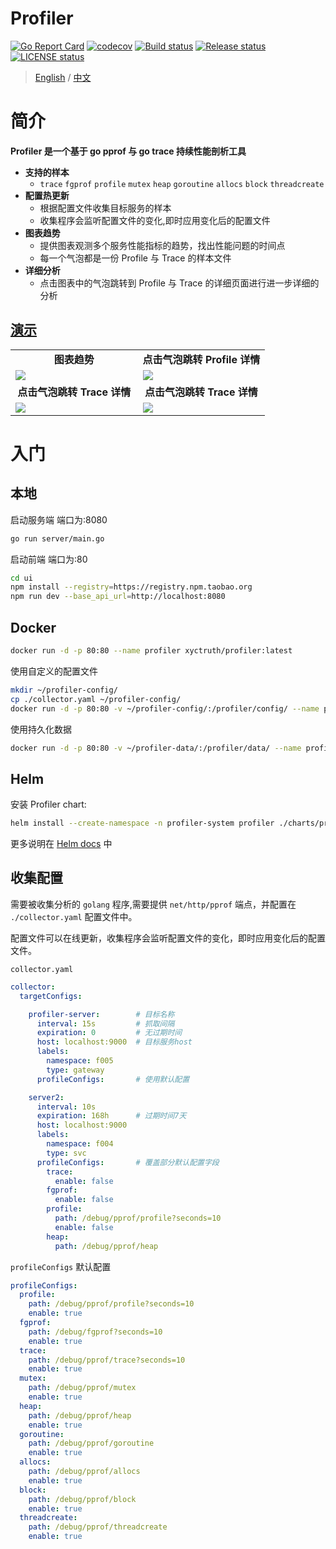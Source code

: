 # Profiler

[![Go Report Card](https://goreportcard.com/badge/github.com/xyctruth/profiler?x=xyctruth)](https://goreportcard.com/report/github.com/xyctruth/profiler)
[![codecov](https://codecov.io/gh/xyctruth/profiler/branch/master/graph/badge.svg?token=YWNYJK9KQW)](https://codecov.io/gh/xyctruth/profiler)
[![Build status](https://img.shields.io/github/workflow/status/xyctruth/profiler/Server-Build/master)](https://github.com/xyctruth/profiler/actions/workflows/server-build.yml)
[![Release status](https://img.shields.io/github/v/release/xyctruth/profiler)](https://github.com/xyctruth/profiler/releases)
[![LICENSE status](https://img.shields.io/github/license/xyctruth/profiler)](https://github.com/xyctruth/profiler/LICENSE)

> [English](./README-EN.md) / [中文](./README-ZH.md)

# 简介

**Profiler 是一个基于 go pprof 与 go trace 持续性能剖析工具**

- **支持的样本**
  - `trace` `fgprof` `profile` `mutex` `heap` `goroutine` `allocs` `block` `threadcreate`
- **配置热更新**
  - 根据配置文件收集目标服务的样本
  - 收集程序会监听配置文件的变化,即时应用变化后的配置文件
- **图表趋势**
  - 提供图表观测多个服务性能指标的趋势，找出性能问题的时间点
  - 每一个气泡都是一份 Profile 与 Trace 的样本文件
- **详细分析**
  - 点击图表中的气泡跳转到 Profile 与 Trace 的详细页面进行进一步详细的分析

## [演示](https://profiler.jia-huang.com/)

<table>
  <tr>
      <td width="50%" align="center"><b>图表趋势</b></td>
      <td width="50%" align="center"><b>点击气泡跳转 Profile 详情</b></td>
  </tr>
  <tr>
     <td><img src="https://xtruth.oss-cn-shenzhen.aliyuncs.com/profiler.png"/></td>
     <td><img src="https://xtruth.oss-cn-shenzhen.aliyuncs.com/profiler-pprof.png"/></td>
  </tr>
  <tr>
      <td width="50%" align="center"><b>点击气泡跳转 Trace 详情</b></td>
      <td width="50%" align="center"><b>点击气泡跳转 Trace 详情</b></td>
  </tr>
  <tr>
     <td><img src="https://xtruth.oss-cn-shenzhen.aliyuncs.com/profiler-trace.png"/></td>
     <td><img src="https://xtruth.oss-cn-shenzhen.aliyuncs.com/profiler-trace1.png"/></td>
  </tr>
</table>

# 入门

## 本地

启动服务端 端口为:8080
```bash
go run server/main.go 
```

启动前端 端口为:80
```bash
cd ui
npm install --registry=https://registry.npm.taobao.org
npm run dev --base_api_url=http://localhost:8080
```

## Docker

```bash
docker run -d -p 80:80 --name profiler xyctruth/profiler:latest
```

使用自定义的配置文件

```bash
mkdir ~/profiler-config/
cp ./collector.yaml ~/profiler-config/
docker run -d -p 80:80 -v ~/profiler-config/:/profiler/config/ --name profiler xyctruth/profiler:latest
```

使用持久化数据

```bash
docker run -d -p 80:80 -v ~/profiler-data/:/profiler/data/ --name profiler xyctruth/profiler:latest
```

## Helm

安装 Profiler chart:

```bash
helm install --create-namespace -n profiler-system profiler ./charts/profiler
```

更多说明在 [Helm docs](https://github.com/xyctruth/profiler/blob/master/charts/profiler/README.ZH.md) 中

## 收集配置

需要被收集分析的 `golang` 程序,需要提供 `net/http/pprof` 端点，并配置在 `./collector.yaml` 配置文件中。

配置文件可以在线更新，收集程序会监听配置文件的变化，即时应用变化后的配置文件。

`collector.yaml`

```yaml
collector:
  targetConfigs:

    profiler-server:        # 目标名称
      interval: 15s         # 抓取间隔
      expiration: 0         # 无过期时间
      host: localhost:9000  # 目标服务host
      labels:
        namespace: f005
        type: gateway
      profileConfigs:       # 使用默认配置 

    server2:
      interval: 10s
      expiration: 168h      # 过期时间7天
      host: localhost:9000
      labels:
        namespace: f004
        type: svc
      profileConfigs:       # 覆盖部分默认配置字段
        trace:
          enable: false
        fgprof:
          enable: false
        profile:
          path: /debug/pprof/profile?seconds=10
          enable: false
        heap:
          path: /debug/pprof/heap

```

`profileConfigs` 默认配置

```yaml
profileConfigs:
  profile:
    path: /debug/pprof/profile?seconds=10
    enable: true
  fgprof:
    path: /debug/fgprof?seconds=10
    enable: true
  trace:
    path: /debug/pprof/trace?seconds=10
    enable: true
  mutex:
    path: /debug/pprof/mutex
    enable: true
  heap:
    path: /debug/pprof/heap
    enable: true
  goroutine:
    path: /debug/pprof/goroutine
    enable: true
  allocs:
    path: /debug/pprof/allocs
    enable: true
  block:
    path: /debug/pprof/block
    enable: true
  threadcreate:
    path: /debug/pprof/threadcreate
    enable: true
```
